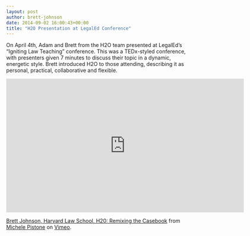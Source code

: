 ```yaml
---
layout: post
author: brett-johnson
date: 2014-09-02 16:00:43+00:00
title: "H2O Presentation at LegalEd Conference"
---
```


On April 4th, Adam and Brett from the H2O team presented at LegalEd’s “Igniting Law Teaching” conference. This was a TEDx-styled conference, with presenters given 7 minutes to discuss their topic in a dynamic, energetic style. Brett introduced H2O to those attending, describing it as personal, practical, collaborative and flexible.

<iframe src="https://player.vimeo.com/video/106496106" width="640" height="360" frameborder="0" webkitallowfullscreen mozallowfullscreen allowfullscreen></iframe>
<p><a href="https://vimeo.com/106496106">Brett Johnson, Harvard Law School, H20: Remixing the Casebook</a> from <a href="https://vimeo.com/user16356454">Michele Pistone</a> on <a href="https://vimeo.com">Vimeo</a>.</p>

